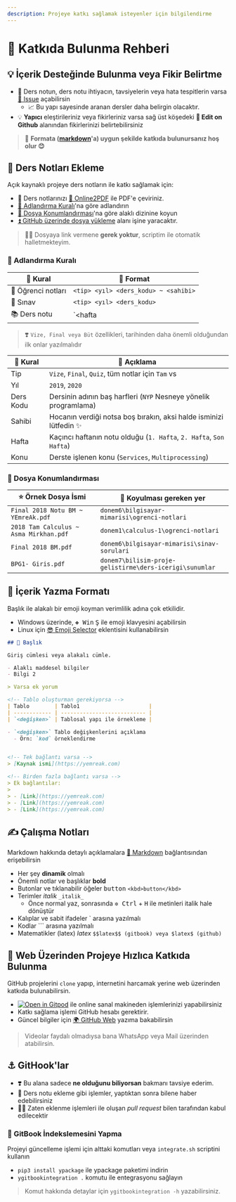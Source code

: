 ```yaml
---
description: Projeye katkı sağlamak isteyenler için bilgilendirme
---
```


# 💖 Katkıda Bulunma Rehberi

<!-- TODO: Forkları güncelleme alanı eklenecek -->

## 💡 İçerik Desteğinde Bulunma veya Fikir Belirtme

- 📙 Ders notun, ders notu ihtiyacın, tavsiyelerin veya hata tespitlerin varsa [🦋 Issue](https://github.com/yedhrab/IstanbulUniversity-CE/issues) açabilirsin
  - 📈 Bu yapı sayesinde aranan dersler daha belirgin olacaktır.
- 💡 **Yapıcı** eleştirileriniz veya fikirleriniz varsa sağ üst köşedeki  **🏹 Edit on Github** alanından fikirlerinizi belirtebilirsiniz

> 📌 **Formata ([markdown](https://lib.yemreak.com/1-programlama-notlari/0-genel-notlar/2-markdown)'a) uygun şekilde katkıda bulunursanız hoş olur 😊**

## 📙 Ders Notları Ekleme

Açık kaynaklı projeye ders notların ile katkı sağlamak için:

- 💫 Ders notlarınızı [📕 Online2PDF](https://online2pdf.com/) ile PDF'e çeviriniz.
- [👮‍ Adlandırma Kuralı](#adlandirma-kurali)'na göre adlandırın
- [🚙 Dosya Konumlandırması](#dosya-konumlandirmasi)'na göre alaklı dizinine koyun
- [⏫ GitHub üzerinde dosya yükleme](#github-uezerinde-dosya-yuekleme) alanı işine yaracaktır.

> 👨‍💻 Dosyaya link vermene **gerek yoktur**, scriptim ile otomatik halletmekteyim.

### 👮‍ Adlandırma Kuralı <a name="adlandirma-kurali"></a>

| 👮‍ Kural | 📑 Format                                                      |
| --------- | ---------------------------------------------------------------- |
| 📕 Öğrenci notları       |  `<tip> <yıl> <ders_kodu> ~ <sahibi>`                 |
| 📃 Sınav       |  `<tip> <yıl> <ders_kodu>`                 |
| 📚 Ders notu | `<hafta | konu> <yıl> <ders kodu>` veya orjinal ismi ile kalabilir |

> ❣️ `Vize, Final veya Büt` özellikleri, tarihinden daha önemli olduğundan ilk onlar yazılmalıdır

| 👮‍ Kural | 📜 Açıklama                                                      |
| --------- | ---------------------------------------------------------------- |
| Tip       | `Vize`, `Final`, `Quiz`, tüm notlar için `Tam` vs                |
| Yıl       | `2019`, `2020`                                                   |
| Ders Kodu | Dersinin adının baş harfleri (`NYP` Nesneye yönelik programlama) |
| Sahibi    | Hocanın verdiği notsa boş bırakın, aksi halde isminizi lütfedin ✨|
| Hafta | Kaçıncı haftanın notu olduğu (`1. Hafta`, `2. Hafta`, `Son Hafta`) |
| Konu | Derste işlenen konu (`Services`, `Multiprocessing`) |

### 🚙 Dosya Konumlandırması <a name="dosya-konumlandirmasi"></a>

| ⭐ Örnek Dosya İsmi                     | 📁 Koyulması gereken yer                                        |
| -------------------------------------- | --------------------------------------------------------------- |
| `Final 2018 Notu BM ~ YEmreAk.pdf`     | `donem6\bilgisayar-mimarisi\ogrenci-notlari` |
| `2018 Tam Calculus ~ Asma Mirkhan.pdf` | `donem1\calculus-1\ogrenci-notlari`      |
| `Final 2018 BM.pdf`                    | `donem6\bilgisayar-mimarisi\sinav-sorulari`  |
| `BPG1- Giris.pdf` | `donem7\bilisim-proje-gelistirme\ders-icerigi\sunumlar` |

## 📑 İçerik Yazma Formatı

Başlık ile alakalı bir emoji koyman verimlilik adına çok etkilidir.

- Windows üzerinde, <kbd>❖ Win</kbd> <kbd>Ş</kbd> ile emoji klavyesini açabilirsin
- Linux için [😎 Emoji Selector](https://extensions.gnome.org/extension/1162/emoji-selector/) eklentisini kullanabilirsin

```md
## 🌟 Başlık

Giriş cümlesi veya alakalı cümle.

- Alaklı maddesel bilgiler
- Bilgi 2

> Varsa ek yorum

<!-- Tablo oluşturman gerekiyorsa -->
| Tablo        | Tablo1                      |
| ------------ | --------------------------- |
| `<değişken>` | Tablosal yapı ile örnekleme |

- `<değişken>` Tablo değişkenlerini açıklama
  - Örn: `kod` örneklendirme


<!-- Tek bağlantı varsa -->
> [Kaynak ismi](https://yemreak.com)

<!-- Birden fazla bağlantı varsa -->
> Ek bağlantılar:
>
> - [Link](https://yemreak.com)
> - [Link](https://yemreak.com)
> - [Link](https://yemreak.com)

```

## ✍ Çalışma Notları

Markdown hakkında detaylı açıklamalara [📑 Markdown](https://lib.yemreak.com/1-programlama-notlari/0-genel-notlar/2-markdown) bağlantısından erişebilirsin

- Her şey **dinamik** olmalı
- Önemli notlar ve başlıklar **bold**
- Butonlar ve tıklanabilir öğeler <kbd>button</kbd> `<kbd>button</kbd>`
- Terimler _italik_ `_italik_`
  - Önce normal yaz, sonrasında <kbd>✲ Ctrl</kbd> + <kbd>H</kbd> ile metinleri italik hale dönüştür
- Kalıplar ve sabit ifadeler \` arasına yazılmalı
- Kodlar ``` arasına yazılmalı
- Matematikler (latex) $latex$ `$$latex$$ (gitbook) veya $latex$ (github) `

## 🏃‍ Web Üzerinden Projeye Hızlıca Katkıda Bulunma

GitHub projelerini `clone` yapıp, internetini harcamak yerine web üzerinden katkıda bulunabilirsin.

- [![Open in Gitpod](https://gitpod.io/button/open-in-gitpod.svg)](https://gitpod.io/#https://github.com/YEmreAk/IstanbulUniversity-CE)
 ile online sanal makineden işlemlerinizi yapabilirsiniz
- Katkı sağlama işlemi GitHub hesabı gerektirir.
- Güncel bilgiler için [🌍 GitHub Web](https://lib.yemreak.com/proje-yoenetimi/github/github-web) yazıma bakabilirsin

> Videolar faydalı olmadıysa bana WhatsApp veya Mail üzerinden atabilirsin.

## ⚓ GitHook'lar

- ❣️ Bu alana sadece **ne olduğunu biliyorsan** bakmanı tavsiye ederim.
- 📢 Ders notu ekleme gibi işlemler, yaptıktan sonra bilene haber edebilirsiniz
- 💁‍♂️ Zaten eklenme işlemleri ile oluşan *pull request* bilen tarafından kabul edilecektir

### 💫 GitBook İndekslemesini Yapma

Projeyi güncelleme işlemi için alttaki komutları veya `integrate.sh` scriptini kullanın

- `pip3 install ypackage` ile ypackage paketimi indirin
- `ygitbookintegration .` komutu ile entegrasyonu sağlayın

> Komut hakkında detaylar için `ygitbookintegration -h` yazabilirsiniz.
